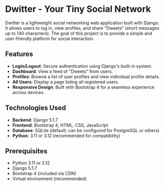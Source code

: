 # Dwitter - Your Tiny Social Network

Dwitter is a lightweight social networking web application built with Django. It allows users to log in, view profiles, and share "Dweets" (short messages up to 140 characters). The goal of this project is to provide a simple and user-friendly platform for social interaction.

## Features
- **Login/Logout**: Secure authentication using Django's built-in system.
- **Dashboard**: View a feed of "Dweets" from users.
- **Profiles**: Browse a list of user profiles and view individual profile details.
- **All Users**: Display a page listing all registered users.
- **Responsive Design**: Built with Bootstrap 4 for a seamless experience across devices.

## Technologies Used
- **Backend**: Django 5.1.7
- **Frontend**: Bootstrap 4, HTML, CSS, JavaScript
- **Database**: SQLite (default; can be configured for PostgreSQL or others)
- **Python**: 3.11 or 3.12 (recommended for compatibility)

## Prerequisites
- Python 3.11 or 3.12
- Django 5.1.7
- Bootstrap 4 (included via CDN)
- Virtual environment (recommended)


